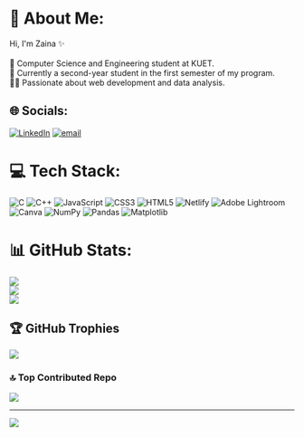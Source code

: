 # 💫 About Me:
Hi, I'm Zaina ✨<br><br>🧠 Computer Science and Engineering student at KUET.<br>📖 Currently a second-year student in the first semester of my program.<br>👩‍💻 Passionate about web development and data analysis.


## 🌐 Socials:
[![LinkedIn](https://img.shields.io/badge/LinkedIn-%230077B5.svg?logo=linkedin&logoColor=white)](https://linkedin.com/in/zaina-rahman-4746b7334) [![email](https://img.shields.io/badge/Email-D14836?logo=gmail&logoColor=white)](mailto:zairaha32@gmail.com) 

# 💻 Tech Stack:
![C](https://img.shields.io/badge/c-%2300599C.svg?style=for-the-badge&logo=c&logoColor=white) ![C++](https://img.shields.io/badge/c++-%2300599C.svg?style=for-the-badge&logo=c%2B%2B&logoColor=white) ![JavaScript](https://img.shields.io/badge/javascript-%23323330.svg?style=for-the-badge&logo=javascript&logoColor=%23F7DF1E) ![CSS3](https://img.shields.io/badge/css3-%231572B6.svg?style=for-the-badge&logo=css3&logoColor=white) ![HTML5](https://img.shields.io/badge/html5-%23E34F26.svg?style=for-the-badge&logo=html5&logoColor=white) ![Netlify](https://img.shields.io/badge/netlify-%23000000.svg?style=for-the-badge&logo=netlify&logoColor=#00C7B7) ![Adobe Lightroom](https://img.shields.io/badge/Adobe%20Lightroom-31A8FF.svg?style=for-the-badge&logo=Adobe%20Lightroom&logoColor=white) ![Canva](https://img.shields.io/badge/Canva-%2300C4CC.svg?style=for-the-badge&logo=Canva&logoColor=white) ![NumPy](https://img.shields.io/badge/numpy-%23013243.svg?style=for-the-badge&logo=numpy&logoColor=white) ![Pandas](https://img.shields.io/badge/pandas-%23150458.svg?style=for-the-badge&logo=pandas&logoColor=white) ![Matplotlib](https://img.shields.io/badge/Matplotlib-%23ffffff.svg?style=for-the-badge&logo=Matplotlib&logoColor=black)

# 📊 GitHub Stats:
![](https://github-readme-stats.vercel.app/api?username=ZainaRahman&theme=dark&hide_border=false&include_all_commits=false&count_private=false)<br/>
![](https://nirzak-streak-stats.vercel.app/?user=ZainaRahman&theme=dark&hide_border=false)<br/>
![](https://github-readme-stats.vercel.app/api/top-langs/?username=ZainaRahman&theme=dark&hide_border=false&include_all_commits=false&count_private=false&layout=compact)

## 🏆 GitHub Trophies
![](https://github-profile-trophy.vercel.app/?username=ZainaRahman&theme=radical&no-frame=false&no-bg=true&margin-w=4)

### 🔝 Top Contributed Repo
![](https://github-contributor-stats.vercel.app/api?username=ZainaRahman&limit=5&theme=dark&combine_all_yearly_contributions=true)

---
[![](https://visitcount.itsvg.in/api?id=ZainaRahman&icon=0&color=0)](https://visitcount.itsvg.in)

<!-- Proudly created with GPRM ( https://gprm.itsvg.in ) -->
